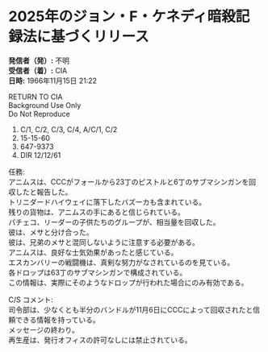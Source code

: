 # 2025年のジョン・F・ケネディ暗殺記録法に基づくリリース

**発信者（発）:** 不明  
**受信者（着）:** CIA  
**日時:** 1966年11月15日 21:22  

RETURN TO CIA  
Background Use Only  
Do Not Reproduce  

1. C/1, C/2, C/3, C/4, A/C/1, C/2  
2. 15-15-60  
3. 647-9373  
4. DIR 12/12/61  

任務:  
アニムスは、CCCがフォールから23丁のピストルと6丁のサブマシンガンを回収したと報告した。  
トリニダードハイウェイに落下したバズーカも含まれている。  
残りの貨物は、アニムスの手にあると信じられている。  
パチェコ、リーダーの子供たちのグループが、相当量を回収した。  
彼は、メサと分け合った。  
彼は、兄弟のメサと混同しないように注意する必要がある。  
アニムスは、良好な士気効果があったと感じている。  
エスカンバリーの戦闘機は、真剣な努力がなされているのを見ている。  
各ドロップは63丁のサブマシンガンで構成されている。  
この情報は、実際にそのようなドロップが行われた場合にのみ有効である。  

C/S コメント:  
司令部は、少なくとも半分のバンドルが11月6日にCCCによって回収されたと信頼できる情報を持っている。  
メッセージの終わり。  
再生産は、発行オフィスの許可なしには禁止されている。